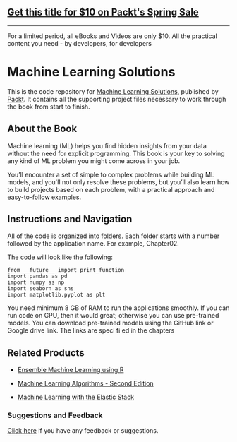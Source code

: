 ## [Get this title for $10 on Packt's Spring Sale](https://www.packt.com/B08394?utm_source=github&utm_medium=packt-github-repo&utm_campaign=spring_10_dollar_2022)
-----
For a limited period, all eBooks and Videos are only $10. All the practical content you need \- by developers, for developers

# Machine Learning Solutions
This is the code repository for [Machine Learning Solutions](https://www.packtpub.com/big-data-and-business-intelligence/machine-learning-solutions?utm_source=github&utm_medium=repository&utm_campaign=9781788390040), published by [Packt](https://www.packtpub.com/?utm_source=github). It contains all the supporting project files necessary to work through the book from start to finish.
## About the Book
Machine learning (ML) helps you find hidden insights from your data without the need for explicit programming. This book is your key to solving any kind of ML problem you might come across in your job.

You’ll encounter a set of simple to complex problems while building ML models, and you'll not only resolve these problems, but you’ll also learn how to build projects based on each problem, with a practical approach and easy-to-follow examples.


## Instructions and Navigation
All of the code is organized into folders. Each folder starts with a number followed by the application name. For example, Chapter02.



The code will look like the following:
```
from __future__ import print_function
import pandas as pd
import numpy as np
import seaborn as sns
import matplotlib.pyplot as plt
```

You need minimum 8 GB of RAM to run the applications smoothly. If you can run
code on GPU, then it would great; otherwise you can use pre-trained models. You
can download pre-trained models using the GitHub link or Google drive link. The
links are speci fi ed in the chapters

## Related Products
* [Ensemble Machine Learning using R](https://www.packtpub.com/big-data-and-business-intelligence/ensemble-machine-learning-using-r?utm_source=github&utm_medium=repository&utm_campaign=9781788624145)

* [Machine Learning Algorithms - Second Edition](https://www.packtpub.com/big-data-and-business-intelligence/machine-learning-algorithms-second-edition?utm_source=github&utm_medium=repository&utm_campaign=9781789347999)

* [Machine Learning with the Elastic Stack](https://www.packtpub.com/big-data-and-business-intelligence/machine-learning-elastic-stack?utm_source=github&utm_medium=repository&utm_campaign=9781788477543)

### Suggestions and Feedback
[Click here](https://docs.google.com/forms/d/e/1FAIpQLSe5qwunkGf6PUvzPirPDtuy1Du5Rlzew23UBp2S-P3wB-GcwQ/viewform) if you have any feedback or suggestions.
